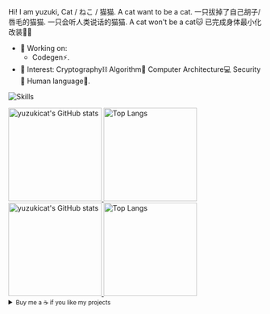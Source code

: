 Hi! I am yuzuki, Cat / ねこ / 猫猫. A cat want to be a cat. 一只拔掉了自己胡子/唇毛的猫猫. 一只会听人类说话的猫猫. A cat won't be a cat🐱 已完成身体最小化改装🏳‍⚧

- 🔭 Working on:
  - Codegen⚡️.
- 🌱 Interest: Cryptography⛓️ Algorithm🎈 Computer Architecture💻 Security🔐 Human language💬.

![Skills](https://skillicons.dev/icons?i=rust,go,cpp,py,pytorch,tensorflow,django,flask,regex,matlab,nodejs,java,maven,spring,eclipse,jquery,solidity,md,netlify,azure,gcp,firebase,cloudflare,nginx,aws,dynamodb,mongodb,postgres,mysql,redis,mongodb,mysql,redis,prisma,graphql,apollo,nextjs,tailwind,vercel,react,bootstrap,redux,angular,ts,js,jest,webpack,sass,css,html,figma,docker,githubactions,git,github,gitlab,linux,cmake,qt,gtk,emacs,vim,bash,raspberrypi,powershell,vscode,latex,arduino,wordpress,pr,ae,ai)

<a href="https://github-readme-stats-one-bice.vercel.app/api?username=yuzukicat&show_icons=true&include_all_commits=true&role=OWNER,ORGANIZATION_MEMBER#gh-light-mode-only" target="_blank">
  <img src="https://github-readme-stats-one-bice.vercel.app/api?username=yuzukicat&show_icons=true&include_all_commits=true&role=OWNER,ORGANIZATION_MEMBER#gh-light-mode-only" alt="yuzukicat's GitHub stats" height="185px">
</a>
<a href="https://github-readme-stats-one-bice.vercel.app/api/top-langs/?username=yuzukicat&layout=compact&langs_count=8&include_all_commits=true&role=OWNER,ORGANIZATION_MEMBER#gh-light-mode-only">
  <img src="https://github-readme-stats-one-bice.vercel.app/api/top-langs/?username=yuzukicat&layout=compact&langs_count=8&include_all_commits=true&role=OWNER,ORGANIZATION_MEMBER#gh-light-mode-only" alt="Top Langs" height="185px">
</a>

<a href="https://github-readme-stats-one-bice.vercel.app/api?username=yuzukicat&theme=calm&show_icons=true&include_all_commits=true&role=OWNER,ORGANIZATION_MEMBER#gh-dark-mode-only" target="_blank">
  <img src="https://github-readme-stats-one-bice.vercel.app/api?username=yuzukicat&theme=calm&show_icons=true&include_all_commits=true&role=OWNER,ORGANIZATION_MEMBER#gh-dark-mode-only" alt="yuzukicat's GitHub stats" height="185px">
</a>
<a href="https://github-readme-stats-one-bice.vercel.app/api/top-langs/?username=yuzukicat&theme=calm&layout=compact&langs_count=8&include_all_commits=true&role=OWNER,ORGANIZATION_MEMBER#gh-dark-mode-only">
  <img src="https://github-readme-stats-one-bice.vercel.app/api/top-langs/?username=yuzukicat&theme=calm&layout=compact&langs_count=8&include_all_commits=true&role=OWNER,ORGANIZATION_MEMBER#gh-dark-mode-only" alt="Top Langs" height="185px">
</a>

<details>
<summary><small>Buy me a ☕️ if you like my projects</small></summary>

- Your stars and follows are the biggest support to me! Thanks!

</details>

